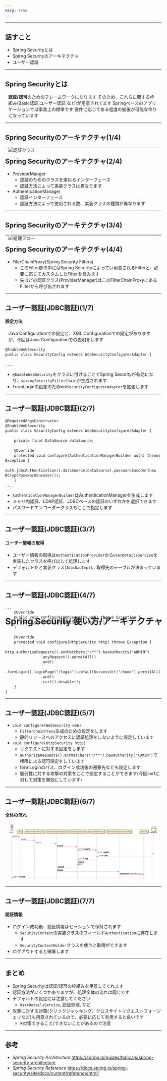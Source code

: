 ```yaml
---
marp: true
---
```


<style>
section {
    justify-content: start;
}

p {
  margin: 10px;
}

h1 {
  position: absolute;
  top: 50%;
}

img[alt="認証クラス"] {
  position: absolute;
  height: 70%;
}

img[alt="処理フロー"] {
  position: absolute;
  height: 75%;
}

</style>

# Spring Security 使い方/アーキテクチャ

---

## 話すこと
* Spring Securityとは
* Spirng Securityのアーキテクチャ
* ユーザー認証

---
## Spring Securityとは
**認証/認可**のためのフレームワークになります
そのため、これらに関する枠組み(Basic認証,ユーザー認証,など)が用意されてます
Springベースのアプリケーションでは事実上の標準です
要件に応じてある程度の拡張が可能な作りになっています

---
## Spring Securityのアーキテクチャ(1/4)
![認証クラス](https://github.com/spring-guides/top-spring-security-architecture/raw/master/images/authentication.png "認証クラス")


---
## Spring Securityのアーキテクチャ(2/4)
* ProviderManger
  * 認証のためのクラスを束ねるインターフェース
  * 認証方法によって実装クラスは異なります
* AuthenticationManager
  * 認証インターフェース
  * 認証方法によって使用される数、実装クラスの種類が異なります

---
## Spring Securityのアーキテクチャ(3/4)
![処理フロー](https://github.com/spring-guides/top-spring-security-architecture/raw/master/images/security-filters.png "処理フロー")

---
## Spring Securityのアーキテクチャ(4/4)
* FilerChainProxy(Spring Security Filters)
  * このFilter郡の中にはSpring Securityによってい用意されるFilterと、必要に応じてカスタムしたFilterを含みます
  * 先ほどの認証クラス(ProviderManager)はこのFilterChainProxyにあるFilterから呼び出されます

---
## ユーザー認証(JDBC認証)(1/7)
#### 設定方法
Java Configurationでの設定と、XML Configurationでの設定がありますが、今回はJava Configurationでの説明をします
```
@EnableWebSecurity
public class SecurityConfig extends WebSecurityConfigurerAdapter {

....

```
* `@EnableWebSecurity`をクラスに付けることでSpring Securityが有効になり、`springSecurityFilterChain`が生成されます
* FormLoginの設定のため`WebSecurityConfigurerAdapter`を拡張します
---
## ユーザー認証(JDBC認証)(2/7)
```
@RequiredArgsConstructor
@EnableWebSecurity
public class SecurityConfig extends WebSecurityConfigurerAdapter {

    private final DataSource dataSource;

    @Override
    protected void configure(AuthenticationManagerBuilder auth) throws Exception {
        auth.jdbcAuthentication().dataSource(dataSource).passwordEncoder(new BCryptPasswordEncoder());
    }
....

```
* `AuthenticationManagerBuilder`はAuthenticationManagerを生成します
* メモリ内認証、LDAP認証、JDBCベースの認証のいずれかを選択できます
* パスワードエンコーダークラスもここで指定します

---
## ユーザー認証(JDBC認証)(3/7)
#### ユーザー情報の取得
* ユーザー情報の取得は`AuthenticationProvider`から`UserDetailsService`を実装したクラスを呼び出して処理します
* デフォルトだと実装クラス(`JdbcDaoImpl`)、取得先のテーブルが決まっています

---
## ユーザー認証(JDBC認証)(4/7)

```
...
    @Override
    public void configure(WebSecurity web) throws Exception {
        web.ignoring().antMatchers("/css/**");
    }

    @Override
    protected void configure(HttpSecurity http) throws Exception {
        http.authorizeRequests().antMatchers("/**").hasAuthority("ADMIN")
                .anyRequest().permitAll()
                .and()
                .formLogin().loginPage("/login").defaultSuccessUrl("/home").permitAll()
                .and()
                .csrf().disable();
    }
}
```

---
## ユーザー認証(JDBC認証)(5/7)
* `void configure(WebSecurity web)`
  * `FilterChainProxy`生成のための設定をします
  * 静的リソースへのアクセスに認証処理をしないように設定しています
* `void configure(HttpSecurity http)`
  * リクエストに対する設定をします
  * `authorizeRequests().antMatchers("/**").hasAuthority("ADMIN")`で権限による認可設定をしています
  * formLoginのパス、ログイン成功後の遷移先なども設定します
  * 脆弱性に対する攻撃の対策をここで設定することができます(今回csrfに対して対策を無効にしています)

---
## ユーザー認証(JDBC認証)(6/7)
#### 全体の流れ
![全体の流れ](./sequence.png "全体の流れ")

---
## ユーザー認証(JDBC認証)(7/7)
#### 認証情報
* ログイン成功後、認証情報はセッションで保持されます
  * `SecurityContext`の実装クラスのフィールド`Authentication`に存在します
  * `SecurityContextHolder`クラスを使うと取得ができます
* ログアウトすると破棄します

---
## まとめ
* Spring Securityは認証/認可の枠組みを用意してくれます
* 認証方法がいくつかありますが、処理全体の流れは同じです
* デフォルトの設定には注意してください
  * `UserDetailsService`, 認証処理, など
* 攻撃に対する対策(クリックジャッキング、クロスサイトリクエストフォージェリなど)も用意されているので、必要に応じて利用すると良いです
  * ※対策できること/できないことがあるので注意 

---
## 参考
* *Spring Security Architecture* https://spring.io/guides/topicals/spring-security-architecture
* *Spring Security Reference* https://docs.spring.io/spring-security/site/docs/current/reference/html/
